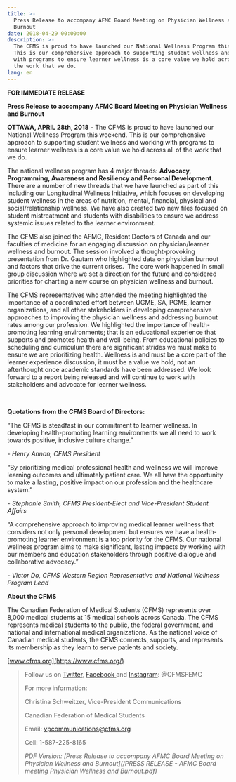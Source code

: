 ```yaml
---
title: >-
  Press Release to accompany AFMC Board Meeting on Physician Wellness and
  Burnout
date: 2018-04-29 00:00:00
description: >-
  The CFMS is proud to have launched our National Wellness Program this weekend.
  This is our comprehensive approach to supporting student wellness and working
  with programs to ensure learner wellness is a core value we hold across all of
  the work that we do.
lang: en
---
```


**FOR IMMEDIATE RELEASE**

**Press Release to accompany AFMC Board Meeting on Physician Wellness and Burnout**

**OTTAWA, APRIL 28th, 2018** - The CFMS is proud to have launched our National Wellness Program this weekend. This is our comprehensive approach to supporting student wellness and working with programs to ensure learner wellness is a core value we hold across all of the work that we do.

The national wellness program has 4 major threads: **Advocacy, Programming, Awareness and Resiliency and Personal Development**. There are a number of new threads that we have launched as part of this including our Longitudinal Wellness Initiative, which focuses on developing student wellness in the areas of nutrition, mental, financial, physical and social/relationship wellness. We have also created two new files focused on student mistreatment and students with disabilities to ensure we address systemic issues related to the learner environment.

The CFMS also joined the AFMC, Resident Doctors of Canada and our faculties of medicine for an engaging discussion on physician/learner wellness and burnout. The session involved a thought-provoking presentation from Dr. Gautam who highlighted data on physician burnout and factors that drive the current crises. &nbsp;The core work happened in small group discussion where we set a direction for the future and considered priorities for charting a new course on physician wellness and burnout.

The CFMS representatives who attended the meeting highlighted the importance of a coordinated effort between UGME, SA, PGME, learner organizations, and all other stakeholders in developing comprehensive approaches to improving the physician wellness and addressing burnout rates among our profession. We highlighted the importance of health-promoting learning environments; that is an educational experience that supports and promotes health and well-being. From educational policies to scheduling and curriculum there are significant strides we must make to ensure we are prioritizing health. Wellness is and must be a core part of the learner experience discussion, it must be a value we hold, not an afterthought once academic standards have been addressed. We look forward to a report being released and will continue to work with stakeholders and advocate for learner wellness.

&nbsp;

**Quotations from the CFMS Board of Directors:**

“The CFMS is steadfast in our commitment to learner wellness. In developing health-promoting learning environments we all need to work towards positive, inclusive culture change.”

*- Henry Annan, CFMS President*

“By prioritizing medical professional health and wellness we will improve learning outcomes and ultimately patient care. We all have the opportunity to make a lasting, positive impact on our profession and the healthcare system.”

*- Stephanie Smith, CFMS President-Elect and Vice-President Student Affairs*

“A comprehensive approach to improving medical learner wellness that considers not only personal development but ensures we have a health-promoting learner environment is a top priority for the CFMS. Our national wellness program aims to make significant, lasting impacts by working with our members and education stakeholders through positive dialogue and collaborative advocacy.”

*- Victor Do, CFMS Western Region Representative and National Wellness Program Lead*

**About the CFMS**

The Canadian Federation of Medical Students (CFMS) represents over 8,000 medical students at 15 medical schools across Canada. The CFMS represents medical students to the public, the federal government, and national and international medical organizations. As the national voice of Canadian medical students, the CFMS connects, supports, and represents its membership as they learn to serve patients and society.

[www.cfms.org](https://www.cfms.org/)

> Follow us on [Twitter](https://twitter.com/CFMSFEMC), [Facebook ](https://www.facebook.com/CFMSFEMC/)and [Instagram](https://www.instagram.com/cfmsfemc/): @CFMSFEMC
>
>
> For more information:
>
>
> Christina Schweitzer, Vice-President Communications
>
>
> Canadian Federation of Medical Students
>
>
> Email: vpcommunications@cfms.org
>
>
> Cell: 1-587-225-8165
>
>
> *PDF Version: [Press Release to accompany AFMC Board Meeting on Physician Wellness and Burnout](/PRESS RELEASE - AFMC Board meeting Physician Wellness and Burnout.pdf)*

&nbsp;